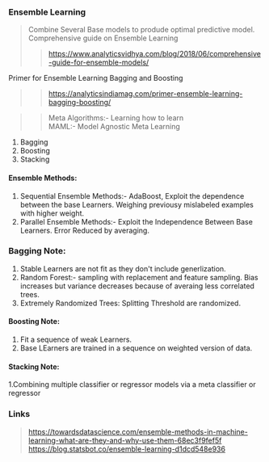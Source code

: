 ### Ensemble Learning  
> Combine Several Base models to produde optimal predictive model.  
Comprehensive guide on Ensemble Learning  
>> https://www.analyticsvidhya.com/blog/2018/06/comprehensive-guide-for-ensemble-models/  

Primer for Ensemble Learning Bagging and Boosting  
>> https://analyticsindiamag.com/primer-ensemble-learning-bagging-boosting/  

>> Meta Algorithms:- Learning how to learn  
>> MAML:- Model Agnostic Meta Learning  

1. Bagging
2. Boosting
3. Stacking

#### Ensemble Methods:   
1. Sequential Ensemble Methods:- AdaBoost, Exploit the dependence between the base Learners. Weighing previousy mislabeled examples with higher weight.  
2. Parallel Ensemble Methods:- Exploit the Independence Between Base Learners. Error Reduced by averaging.  

### Bagging Note:  
1. Stable Learners are not fit as they don't include generlization.  
2. Random Forest:- sampling with replacement and feature sampling. Bias increases but variance decreases because of averaing less   correlated trees.  
3. Extremely Randomized Trees: Splitting Threshold are randomized.  

#### Boosting Note:  
1. Fit a sequence of weak Learners.  
2. Base LEarners are trained in a sequence on weighted version of data.  

#### Stacking Note:  
1.Combining multiple classifier or regressor models via a meta classifier or regressor  

### Links  
> https://towardsdatascience.com/ensemble-methods-in-machine-learning-what-are-they-and-why-use-them-68ec3f9fef5f  
> https://blog.statsbot.co/ensemble-learning-d1dcd548e936  
